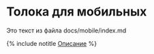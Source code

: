 # Толока для мобильных

Это текст из файла docs/mobile/index.md

{% include notitle [Описание](../../_includes/start-page.md) %}